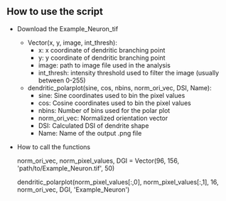 ## How to use the script
* Download the Example_Neuron_tif
    * Vector(x, y, image, int_thresh):
        - x:          x coordinate of dendritic branching point
        - y:          y coordinate of dendritic branching point
        - image:      path to image file used in the analysis
        - int_thresh: intensity threshold used to filter the image (usually between 0-255)
    * dendritic_polarplot(sine, cos, nbins, norm_ori_vec, DSI, Name):
        - sine:           Sine coordinates used to bin the pixel values
        - cos:            Cosine coordinates used to bin the pixel values
        - nbins:          Number of bins used for the polar plot
        - norm_ori_vec:   Normalized orientation vector
        - DSI:            Calculated DSI of dendrite shape
        - Name:           Name of the output .png file

* How to call the functions

    norm_ori_vec, norm_pixel_values, DGI = Vector(96, 156, 'path/to/Example_Neuron.tif', 50)

    dendritic_polarplot(norm_pixel_values[:,0], norm_pixel_values[:,1], 16, norm_ori_vec, DGI, 'Example_Neuron')